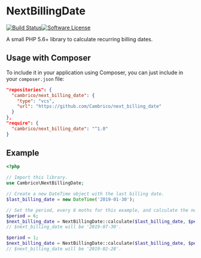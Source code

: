 # NextBillingDate

[![Build Status](https://travis-ci.org/cambrico/next_billing_date.svg?branch=1.x-dev)](https://travis-ci.org/cambrico/next_billing_date)[![Software License](https://img.shields.io/badge/license-MIT-brightgreen.svg)](LICENSE)

A small PHP 5.6+ library to calculate recurring billing dates.

## Usage with Composer

To include it in your application using Composer, you can just include in your `composer.json` file:

```json
"repositories": {
  "cambrico/next_billing_date": {
    "type": "vcs",
    "url": "https://github.com/Cambrico/next_billing_date"
  }
},
"require": {
  "cambrico/next_billing_date": "^1.0"
}
```

## Example

```php
<?php

// Import this library.
use Cambrico\NextBillingDate;

// Create a new DateTime object with the last billing date.
$last_billing_date = new DateTime('2019-01-30');

// Set the period, every 6 moths for this example, and calculate the next date.
$period = 6;
$next_billing_date = NextBillingDate::calculate($last_billing_date, $period)->format('Y-m-d');
// $next_billing_date will be '2019-07-30'.

$period = 1;
$next_billing_date = NextBillingDate::calculate($last_billing_date, $period)->format('Y-m-d');
// $next_billing_date will be '2019-02-28'.
```

